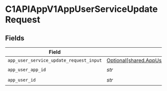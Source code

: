 # C1APIAppV1AppUserServiceUpdateRequest


## Fields

| Field                                                                                                        | Type                                                                                                         | Required                                                                                                     | Description                                                                                                  |
| ------------------------------------------------------------------------------------------------------------ | ------------------------------------------------------------------------------------------------------------ | ------------------------------------------------------------------------------------------------------------ | ------------------------------------------------------------------------------------------------------------ |
| `app_user_service_update_request_input`                                                                      | [Optional[shared.AppUserServiceUpdateRequestInput]](../../models/shared/appuserserviceupdaterequestinput.md) | :heavy_minus_sign:                                                                                           | N/A                                                                                                          |
| `app_user_app_id`                                                                                            | *str*                                                                                                        | :heavy_check_mark:                                                                                           | N/A                                                                                                          |
| `app_user_id`                                                                                                | *str*                                                                                                        | :heavy_check_mark:                                                                                           | N/A                                                                                                          |